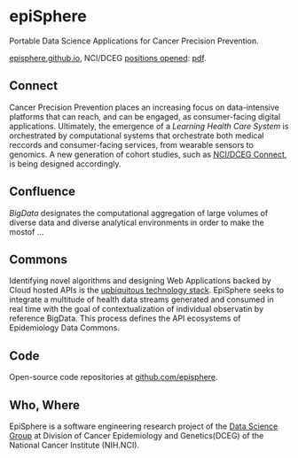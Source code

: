 # epiSphere
Portable Data Science Applications for Cancer Precision Prevention.

[episphere.github.io](https://episphere.github.io), NCI/DCEG [positions opened](https://dceg.cancer.gov/fellowship-training/become-a-fellow/research-training-areas/data-science-fellowships): <a href="https://episphere.github.io/AD-Hire-Flyer-DCEG-DataScience-March2019.pdf" target="_blank">pdf</a>.

## Connect
Cancer Precision Prevention places an increasing focus on data-intensive platforms that can reach, and can be engaged, as consumer-facing digital applications. Ultimately, the emergence of a *Learning Health Care System* is orchestrated by computational systems that orchestrate both medical reccords and consumer-facing services, from wearable sensors to genomics. A new generation of cohort studies, such as [NCI/DCEG Connect](https://dceg.cancer.gov/research/who-we-study/cohorts/connect), is being designed accordingly.

## Confluence
*BigData* designates the computational aggregation of large volumes of diverse data and diverse analytical environments in order to make the mostof ...

## Commons
Identifying novel algorithms and designing Web Applications backed by Cloud hosted APIs is the [upbiquitous technology stack](https://cloud4bio.github.io). EpiSphere seeks to integrate a multitude of health data streams generated and consumed in real time with the goal of contextualization of individual observatin by reference BigData. This process defines the API ecosystems of Epidemiology Data Commons.

## Code
Open-source code repositories at [github.com/episphere](https://github.com/episphere/).

## Who, Where
EpiSphere is a software engineering research project of the [Data Science Group](https://dceg.cancer.gov/about/organization/programs-ebp/datascience) at Division of Cancer Epidemiology and Genetics(DCEG) of the National Cancer Institute (NIH.NCI). 
